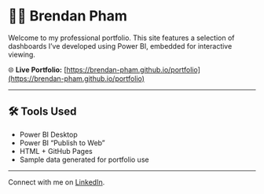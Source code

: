 # 👨‍💼 Brendan Pham

Welcome to my professional portfolio. This site features a selection of dashboards I’ve developed using Power BI, embedded for interactive viewing.

🌐 **Live Portfolio:** [https://brendan-pham.github.io/portfolio](https://brendan-pham.github.io/portfolio)

---

## 🛠️ Tools Used

- Power BI Desktop
- Power BI “Publish to Web”
- HTML + GitHub Pages
- Sample data generated for portfolio use

---

Connect with me on [LinkedIn](https://www.linkedin.com/in/brendan-pham-aus).
